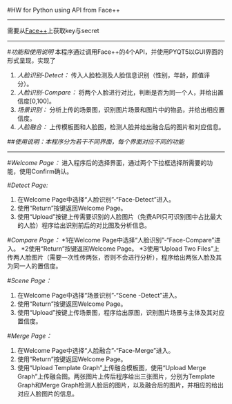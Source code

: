 #HW for Python using API from Face++
***
需要从[Face++](https://console.faceplusplus.com.cn/documents/)上获取key与secret
***
#*功能和使用说明*
本程序通过调用Face++的4个API，并使用PYQT5以GUI界面的形式呈现，实现了
1. *人脸识别-Detect：*
  传入人脸检测及人脸信息识别（性别，年龄，颜值评分）。
2. *人脸识别-Compare：*
  将两个人脸进行对比，判断是否为同一个人，并给出置信度[0,100]。
3. *场景识别：*
  分析上传的场景图，识别图片场景和图片中的物品，并给出相应置信度。
4. *人脸融合：*
  上传模板图和人脸图，检测人脸并给出融合后的图片和对应信息。

##*使用说明：本程序分为若干不同界面，每个界面对应不同的功能*
***
#*Welcome Page：*
  进入程序后的选择界面，通过两个下拉框选择所需要的功能，使用Confirm确认。

#*Detect Page:*
1. 在Welcome Page中选择“人脸识别”-“Face-Detect”进入。
2. 使用“Return”按键返回Welcome Page。
3. 使用“Upload”按键上传需要识别的人脸图片（免费API只可识别图中占比最大的人脸）程序给出识别前后的对比图及分析信息。

#*Compare Page：*
*1在Welcome Page中选择“人脸识别”-“Face-Compare”进入。
*2使用“Return”按键返回Welcome Page。
*3使用“Upload Two Files”上传两人脸图片（需要一次性传两张，否则不会进行分析），程序给出两张人脸及其为同一人的置信度。

#*Scene Page：*
1. 在Welcome Page中选择“场景识别”-“Scene -Detect”进入。
2. 使用“Return”按键返回Welcome Page。
3. 使用“Upload”按键上传场景图，程序给出原图，识别图片场景与主体及其对应置信度。

#*Merge Page：*
1. 在Welcome Page中选择“人脸融合”-“Face-Merge”进入。
2. 使用“Return”按键返回Welcome Page。
3. 使用“Upload Template Graph”上传融合模板图，使用“Upload Merge Graph”上传融合图。两张图片上传后程序给出三张图片，分别为Template Graph和Merge Graph检测人脸后的图片，以及融合后的图片，并相应的给出对应人脸图片的信息。

